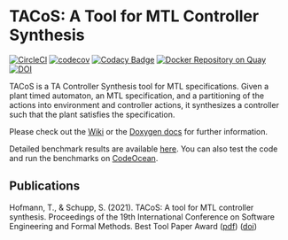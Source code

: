 # TACoS: A Tool for MTL Controller Synthesis

[![CircleCI](https://circleci.com/gh/morxa/tacos.svg?style=shield)](https://circleci.com/gh/morxa/tacos)
[![codecov](https://codecov.io/gh/morxa/tacos/branch/master/graph/badge.svg?token=6TOV7K7YS7)](https://codecov.io/gh/morxa/tacos)
[![Codacy Badge](https://app.codacy.com/project/badge/Grade/6372f01df5ac4d8790b5ef885f72ed39)](https://www.codacy.com/gh/morxa/tacos/dashboard?utm_source=github.com&amp;utm_medium=referral&amp;utm_content=morxa/tacos&amp;utm_campaign=Badge_Grade)
[![Docker Repository on Quay](https://quay.io/repository/morxa/tacos/status "Docker Repository on Quay")](https://quay.io/repository/morxa/tacos)
[![DOI](https://zenodo.org/badge/268736294.svg)](https://zenodo.org/badge/latestdoi/268736294)

TACoS is a TA Controller Synthesis tool for MTL specifications. Given a plant timed automaton, an MTL specification, and a partitioning of the actions into environment and controller actions, it synthesizes a controller such that the plant satisfies the specification.

Please check out the [Wiki](https://github.com/morxa/tacos/wiki) or the [Doxygen docs](https://morxa.github.io/tacos/) for further information.

Detailed benchmark results are available [here](https://github.com/morxa/tacos/wiki/Benchmarks).
You can also test the code and run the benchmarks on [CodeOcean](https://codeocean.com/capsule/29cca1d1-f515-4389-a5dd-3cea7acbb925/).

## Publications

Hofmann, T., & Schupp, S. (2021). TACoS: A tool for MTL controller synthesis. Proceedings of the 19th International Conference on Software Engineering and Formal Methods. Best Tool Paper Award ([pdf](https://kbsg.rwth-aachen.de/papers/sefm21-tacos.pdf)) ([doi](http://doi.org/10.1007/978-3-030-92124-8_21))
